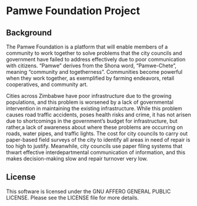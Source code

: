 # Pamwe Foundation Project

## Background
The Pamwe Foundation is a platform that will enable members of a community to work together to solve problems that the city councils and government have failed to address effectively due to poor communication with citizens. “Pamwe” derives from the Shona word, “Pamwe-Chete”, meaning “community and togetherness”. Communities become powerful when they work together, as exemplified by farming endeavors, retail cooperatives, and community art. 

Cities across Zimbabwe have poor infrastructure due to the growing populations, and this problem is worsened by a lack of governmental intervention in maintaining the existing infrastructure. While this problem causes road traffic accidents, poses health risks and crime, it has not arisen due to shortcomings in the government’s budget for infrastructure, but rather,a lack of awareness about where these problems are occurring on roads, water pipes, and traffic lights. The  cost for city councils to carry out paper-based field surveys of the city to identify all areas in need of repair is too high to justify. Meanwhile, city councils use paper filing systems that thwart effective interdepartmental communication of information, and this makes decision-making slow and repair turnover very low.  



## License
This software is licensed under the GNU AFFERO GENERAL PUBLIC LICENSE. Please see the LICENSE file for more details.

